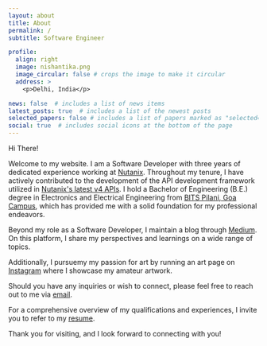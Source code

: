 ```yaml
---
layout: about
title: About
permalink: /
subtitle: Software Engineer

profile:
  align: right
  image: nishantika.png
  image_circular: false # crops the image to make it circular
  address: >
    <p>Delhi, India</p>

news: false  # includes a list of news items
latest_posts: true  # includes a list of the newest posts
selected_papers: false # includes a list of papers marked as "selected={true}"
social: true  # includes social icons at the bottom of the page
---
```

Hi There!

Welcome to my website. 
I am a Software Developer with three years of dedicated experience working at [Nutanix](https://www.nutanix.com/). Throughout my tenure, I have actively contributed to the development of the API development framework utilized in [Nutanix's latest v4 APIs](https://www.nutanix.dev/api-reference-v4/). I hold a Bachelor of Engineering (B.E.) degree in Electronics and Electrical Engineering from [BITS Pilani, Goa Campus](https://www.bits-pilani.ac.in/goa/), which has provided me with a solid foundation for my professional endeavors.

Beyond my role as a Software Developer, I maintain a blog through [Medium](https://medium.com/@nishantikagarg). On this platform, I share my perspectives and learnings on a wide range of topics. 

Additionally, I pursuemy my passion for art by running an art page on [Instagram](https://www.instagram.com/bynishantika/) where I showcase my amateur artwork.

Should you have any inquiries or wish to connect, please feel free to reach out to me via [email](mailto:nishantikagarg@gmail.com). 

For a comprehensive overview of my qualifications and experiences, I invite you to refer to my [resume](/resume). 

Thank you for visiting, and I look forward to connecting with you!




